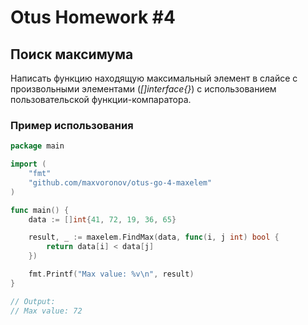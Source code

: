 # Otus Homework #4
## Поиск максимума

Написать функцию находящую максимальный элемент в слайсе с произвольными элементами (_[]interface{}_) с использованием
пользовательской функции-компаратора.

### Пример использования

```go
package main

import (
    "fmt"
    "github.com/maxvoronov/otus-go-4-maxelem"
)

func main() {
    data := []int{41, 72, 19, 36, 65}

    result, _ := maxelem.FindMax(data, func(i, j int) bool {
        return data[i] < data[j]
    })

    fmt.Printf("Max value: %v\n", result)
}

// Output:
// Max value: 72
```
